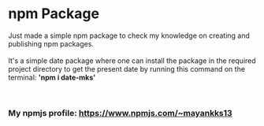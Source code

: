 # npm Package

Just made a simple npm package to check my knowledge on creating and publishing npm packages. <br><br>
 It's a simple date package where one can install the package in the required project directory to get the present date by running this command on the terminal: <b> 'npm i date-mks' </b>


<br>

### My npmjs profile: https://www.npmjs.com/~mayankks13
